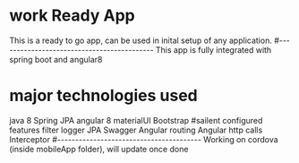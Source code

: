 # work Ready App
This is a ready to go app, can be used in inital setup of any application.
#-------------------------------------------
This app is fully integrated with spring boot and angular8
# major technologies used
java 8
Spring JPA
angular 8
materialUI
Bootstrap
#sailent configured features
filter
logger
JPA
Swagger
Angular routing
Angular http calls
Interceptor
#----------------------------------------
Working on cordova (inside mobileApp folder), will update once done